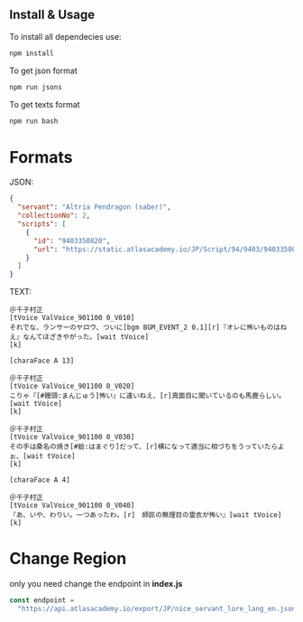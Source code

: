 ## Install & Usage

To install all dependecies use:

```bash
npm install
```

To get json format

```bash
npm run jsons

```

To get texts format

```bash
npm run bash
```

# Formats

JSON:

```json
{
  "servant": "Altria Pendragon (saber)",
  "collectionNo": 2,
  "scripts": [
    {
      "id": "9403350820",
      "url": "https://static.atlasacademy.io/JP/Script/94/9403/9403350820.txt"
    }
  ]
}
```

TEXT:

```
＠千子村正
[tVoice ValVoice_901100 0_V010]
それでな、ランサーのヤロウ、ついに[bgm BGM_EVENT_2 0.1][r]『オレに怖いものはねえ』なんてほざきやがった。[wait tVoice]
[k]

[charaFace A 13]

＠千子村正
[tVoice ValVoice_901100 0_V020]
こりゃ『[#饅頭:まんじゅう]怖い』に違いねえ、[r]真面目に聞いているのも馬鹿らしい。[wait tVoice]
[k]

＠千子村正
[tVoice ValVoice_901100 0_V030]
その手は桑名の焼き[#蛤:はまぐり]だって、[r]横になって適当に相づちをうっていたらよぉ、[wait tVoice]
[k]

[charaFace A 4]

＠千子村正
[tVoice ValVoice_901100 0_V040]
『あ、いや、わりい。一つあったわ。[r]　師匠の無理目の霊衣が怖い』[wait tVoice]
[k]
```

# Change Region

only you need change the endpoint in **index.js**

```js
const endpoint =
  "https://api.atlasacademy.io/export/JP/nice_servant_lore_lang_en.json";
```
